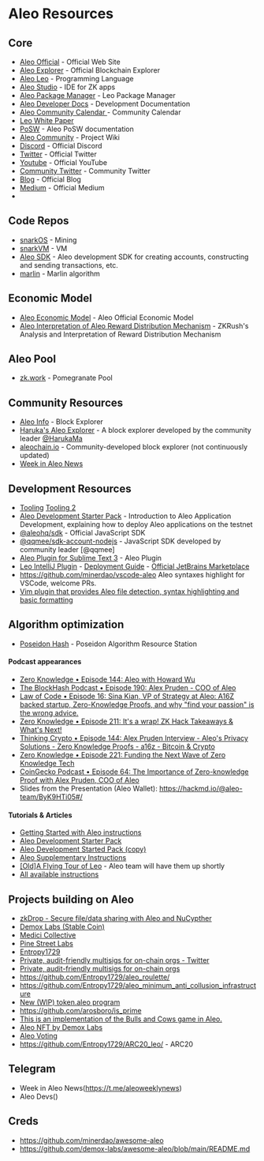 # Aleo Resources
## Core
- [Aleo Official](https://www.aleo.org) - Official Web Site
- [Aleo Explorer](https://www.aleo.network) - Official Blockchain Explorer
- [Aleo Leo](https://leo-lang.org) - Programming Language
- [Aleo Studio](https://www.aleo.studio) - IDE for ZK apps
- [Aleo Package Manager](https://aleo.pm) - Leo Package Manager
- [Aleo Developer Docs](https://developer.aleo.org) - Development Documentation
- [Aleo Community Calendar ](https://www.aleo.org/community/calendar) - Community Calendar
- [Leo White Paper](https://eprint.iacr.org/2021/651.pdf)
- [PoSW](https://developer.aleo.org/advanced/posw/posw) - Aleo PoSW documentation
- [Aleo Community](https://www.notion.so/Community-4f9bdf6988fb4e9e9eeffa9b33b89168) - Project Wiki
- [Discord](https://discord.com/invite/aleohq) - Official Discord
- [Twitter](https://twitter.com/aleohq) - Official Twitter
- [Youtube](https://www.youtube.com/c/AleoSystems) - Official YouTube
- [Community Twitter](https://twitter.com/aleocommunity) - Community Twitter
- [Blog](https://www.aleo.org/blog) - Official Blog
- [Medium](https://medium.com/@aleohq) - Official Medium
- 

## Code Repos
- [snarkOS](https://github.com/AleoHQ/snarkOS) - Mining
- [snarkVM](https://github.com/AleoHQ/snarkVM) - VM
- [Aleo SDK](https://github.com/AleoHQ/aleo) - Aleo development SDK for creating accounts, constructing and sending transactions, etc.
- [marlin](https://github.com/arkworks-rs/marlin) - Marlin algorithm

## Economic Model
- [Aleo Economic Model](https://www.aleo.org/post/aleo-token-economics) - Aleo Official Economic Model
- [Aleo Interpretation of Aleo Reward Distribution Mechanism](https://medium.com/@zkrush/a-sneak-peek-into-aleo-reward-distribution-mechanism-a2ee12fe867) - ZKRush's Analysis and Interpretation of Reward Distribution Mechanism

## Aleo Pool
- [zk.work](https://zk.work) - Pomegranate Pool

## Community Resources
- [Aleo Info](https://aleo.info) - Block Explorer
- [Haruka's Aleo Explorer](https://explorer.hamp.app) - A block explorer developed by the community leader [@HarukaMa](https://github.com/HarukaMa)
- [aleochain.io](https://aleochain.io) - Community-developed block explorer (not continuously updated)
- [Week in Aleo News](https://www.weekinaleonews.com/)

## Development Resources
- [Tooling](https://developer.aleo.org/aleo/tooling/) [Tooling 2](https://developer.aleo.org/leo/additional_material/tooling)
- [Aleo Development Starter Pack](https://www.entropy1729.com/aleo-development-starter-pack/) - Introduction to Aleo Application Development, explaining how to deploy Aleo applications on the testnet
- [@aleohq/sdk](https://github.com/AleoHQ/aleo) - Official JavaScript SDK
- [@qqmee/sdk-account-nodejs](https://github.com/qqmee/aleo-sdk) - JavaScript SDK developed by community leader [@qqmee]
- [Aleo Plugin for Sublime Text 3](https://github.com/AleoHQ/aleo/tree/main/sublime) - Aleo Plugin
- [Leo IntelliJ Plugin](https://github.com/HarukaMa/leo-intellij-plugin) - [Deployment Guide](https://plugins.jetbrains.com/docs/intellij/deploying-plugin.html) - [Official JetBrains Marketplace](https://plugins.jetbrains.com/plugin/19769-leo--aleo/)
- https://github.com/minerdao/vscode-aleo  Aleo syntaxes highlight for VSCode, welcome PRs.
- [Vim plugin that provides Aleo file detection, syntax highlighting and basic formatting](https://github.com/julesdesmit/aleo.vim) 

## Algorithm optimization
- [Poseidon Hash](https://www.poseidon-hash.info) - Poseidon Algorithm Resource Station

#### Podcast appearances
- [Zero Knowledge • Episode 144: Aleo with Howard Wu](https://zeroknowledge.fm/144-2/)
- [The BlockHash Podcast • Episode 190: Alex Pruden - COO of Aleo](https://www.blockhashpodcast.com/podcast/alex-pruden-coo-of-aleo)
- [Law of Code • Episode 16: Sina Kian, VP of Strategy at Aleo: A16Z backed startup, Zero-Knowledge Proofs, and why "find your passion" is the wrong advice.](https://podtail.com/en/podcast/law-of-code/-16-sina-kian-vp-of-strategy-at-aleo-a16z-backed-s/)
- [Zero Knowledge • Episode 211: It's a wrap! ZK Hack Takeaways & What's Next!](https://zeroknowledge.fm/211-2/)
- [Thinking Crypto • Episode 144: Alex Pruden Interview - Aleo's Privacy Solutions - Zero Knowledge Proofs - a16z - Bitcoin & Crypto](https://www.thinkingcrypto.com/alex-pruden-interview-aleos-privacy-solutions-zero-knowledge-proofs-a16z-bitcoin-crypto/)
- [Zero Knowledge • Episode 221:  Funding the Next Wave of Zero Knowledge Tech](https://zeroknowledge.fm/221-2/)
- [CoinGecko Podcast • Episode 64: The Importance of Zero-knowledge Proof with Alex Pruden, COO of Aleo](https://player.fm/series/coingecko-podcast-bitcoin-cryptocurrency-insights/the-importance-of-zero-knowledge-proof-with-alex-pruden-coo-of-aleo-ep64)
- Slides from the Presentation (Aleo Wallet): https://hackmd.io/@aleo-team/ByK9HTi05#/

#### Tutorials & Articles
- [Getting Started with Aleo instructions](https://www.entropy1729.com/getting-started-aleo-instructions/)
- [Aleo Development Starter Pack](https://www.entropy1729.com/aleo-development-starter-pack/)
- [Aleo Development Started Pack (copy)](https://hackmd.io/_uigVPDqRZSJxxlhxKduRg?view)
- [Aleo Supplementary Instructions](https://hackmd.io/aC8e3dtqS7uJuwMLrujx4g)
- [\[Old\]A Flying Tour of Leo](https://web.archive.org/web/20210919022134/https://developer.aleo.org/developer/language/flying_tour/) - Aleo team will have them up shortly
- [All available instructions](https://hackmd.io/@aleo/SJ0mrYRv5#shr)  

## Projects building on Aleo
- [zkDrop - Secure file/data sharing with Aleo and NuCypther](https://github.com/4sm-ops/zkDrop)
- [Demox Labs (Stable Coin)](https://www.demoxlabs.xyz/)
- [Medici Collective](https://www.medicicollective.co/)
- [Pine Street Labs](https://www.aleo.org/post/aleo-grants-pine-street-labs)
- [Entropy1729](https://twitter.com/1729entropy)
- [Private, audit-friendly multisigs for on-chain orgs - Twitter](https://twitter.com/gonucleo)
- [Private, audit-friendly multisigs for on-chain orgs](https://www.gonucleo.xyz)
- https://github.com/Entropy1729/aleo_roulette/
- https://github.com/Entropy1729/aleo_minimum_anti_collusion_infrastructure
- [New (WIP) token.aleo program ](https://github.com/AleoHQ/aleo/tree/main/examples/token)
- https://github.com/arosboro/is_prime
- [This is an implementation of the Bulls and Cows game in Aleo.](https://github.com/mlsmith/aleo-numbers)
- [Aleo NFT by Demox Labs](https://github.com/demox-labs/aleo-nft)
- [Aleo Voting](https://github.com/zkprivacy/aleo-vote)
- https://github.com/Entropy1729/ARC20_leo/ - ARC20

## Telegram
- Week in Aleo News(https://t.me/aleoweeklynews)
- Aleo Devs()

## Creds
- https://github.com/minerdao/awesome-aleo
- https://github.com/demox-labs/awesome-aleo/blob/main/README.md
